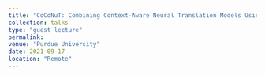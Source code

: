 ```yaml
---
title: "CoCoNuT: Combining Context-Aware Neural Translation Models Using Ensemble for Program Repair"
collection: talks
type: "guest lecture"
permalink: 
venue: "Purdue University"
date: 2021-09-17
location: "Remote"
---
```

